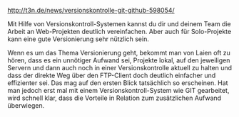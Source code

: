 http://t3n.de/news/versionskontrolle-git-github-598054/


Mit Hilfe von Versionskontroll-Systemen kannst du dir und deinem Team die Arbeit an Web-Projekten deutlich vereinfachen. Aber auch für Solo-Projekte kann eine gute Versionierung sehr nützlich sein.

Wenn es um das Thema Versionierung geht, bekommt man von Laien oft zu hören, dass es ein unnötiger Aufwand sei, Projekte lokal, auf den jeweiligen Servern und dann auch noch in einer Versionskontrolle aktuell zu halten und dass der direkte Weg über den FTP-Client doch deutlich einfacher und effizienter sei. Das mag auf den ersten Blick tatsächlich so erscheinen. Hat man jedoch erst mal mit einem Versionskontroll-System wie GIT gearbeitet, wird schnell klar,
dass die Vorteile in Relation zum zusätzlichen Aufwand überwiegen.
